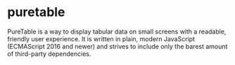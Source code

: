 # puretable
PureTable is a way to display tabular data on small screens with a readable, friendly user experience. It is written in plain, modern JavaScript (ECMAScript 2016 and newer) and strives to include only the barest amount of third-party dependencies.

